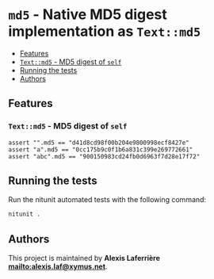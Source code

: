 # `md5` - Native MD5 digest implementation as `Text::md5`

* [Features](#Features)
* [`Text::md5` - MD5 digest of `self`](#`Text::md5`---MD5-digest-of-`self`)
* [Running the tests](#Running-the-tests)
* [Authors](#Authors)

## Features

### `Text::md5` - MD5 digest of `self`

~~~
assert "".md5 == "d41d8cd98f00b204e9800998ecf8427e"
assert "a".md5 == "0cc175b9c0f1b6a831c399e269772661"
assert "abc".md5 == "900150983cd24fb0d6963f7d28e17f72"
~~~

## Running the tests

Run the nitunit automated tests with the following command:

~~~bash
nitunit .
~~~

## Authors

This project is maintained by **Alexis Laferrière <mailto:alexis.laf@xymus.net>**.
